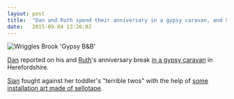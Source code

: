 ```yaml
---
layout: post
title:  "Dan and Ruth spend their anniversary in a gypsy caravan, and Sian bemoans the 'terrible twos'"
date:   2015-09-04 13:26:02
---
```


![Wriggles Brook 'Gypsy B&B'](https://danq.me/wp-content/uploads/2015/08/20150806_093653.jpg)

[Dan][dan] reported on his and [Ruth][ruth]'s anniversary break [in a gypsy caravan](https://danq.me/2015/08/29/anniversary-at-wriggles-brook/) in Herefordshire.

[Sian][sian] fought against her toddler's "terrible twos" with the help of [some installation art made of sellotape](https://elgingerbread.wordpress.com/2015/08/29/tape-and-toddlers/).

[adam-g]:  http://strokeyadam.livejournal.com/
[adam-w]:  http://www.ad-space.org.uk/
[andy-k]:  http://theguidemark3.livejournal.com/
[andy-r]:  http://selfdoubtgun.wordpress.com/
[beth]:    http://littlegreenbeth.livejournal.com/
[bryn]:    http://randomlyevil.org.uk/
[claire]:  http://nowebsite.co.uk/blog/
[dan]:     http://www.scatmania.org/
[ele]:     http://ele-is-crazy.livejournal.com/
[fiona]:   http://fionafish.wordpress.com/
[hayley]:  http://leelee1983.livejournal.com/
[jen]:     http://scleip.livejournal.com/
[jimmy]:   http://vikingjim.livejournal.com/
[jta]:     http://blog.electricquaker.co.uk/
[kit]:     http://reaperkit.wordpress.com/
[liz]:     http://norasdollhouse.livejournal.com/
[malbo21]: http://malbo21.wordpress.com/
[matt-p]:  http://myzelik.livejournal.com/
[matt-r]:  http://matt-inthe-hat.livejournal.com/
[paul]:    http://blog.pacifist.co.uk/
[penny]:   http://thepennyfaerie.livejournal.com/
[pete]:    http://loonybin345.livejournal.com/
[rory]:    http://razinaber.livejournal.com/
[ruth]:    http://fleeblewidget.co.uk/
[sarah]:   http://starlight-sarah.livejournal.com/
[sian]:    http://elgingerbread.wordpress.com/
[sundeep]: https://mentalwillness.wordpress.com/
